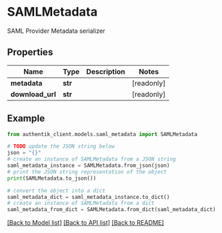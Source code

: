 # SAMLMetadata

SAML Provider Metadata serializer

## Properties

Name | Type | Description | Notes
------------ | ------------- | ------------- | -------------
**metadata** | **str** |  | [readonly] 
**download_url** | **str** |  | [readonly] 

## Example

```python
from authentik_client.models.saml_metadata import SAMLMetadata

# TODO update the JSON string below
json = "{}"
# create an instance of SAMLMetadata from a JSON string
saml_metadata_instance = SAMLMetadata.from_json(json)
# print the JSON string representation of the object
print(SAMLMetadata.to_json())

# convert the object into a dict
saml_metadata_dict = saml_metadata_instance.to_dict()
# create an instance of SAMLMetadata from a dict
saml_metadata_from_dict = SAMLMetadata.from_dict(saml_metadata_dict)
```
[[Back to Model list]](../README.md#documentation-for-models) [[Back to API list]](../README.md#documentation-for-api-endpoints) [[Back to README]](../README.md)


